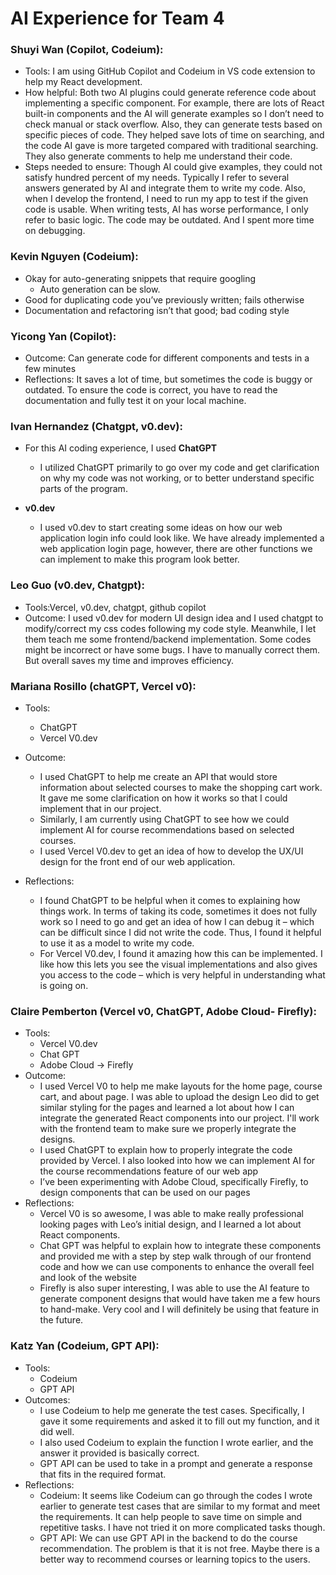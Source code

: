 # AI Experience for Team 4

### Shuyi Wan (Copilot, Codeium):

- Tools: I am using GitHub Copilot and Codeium in VS code extension to help my React development.
- How helpful: Both two AI plugins could generate reference code about implementing a specific component. For example, there are lots of React built-in components and the AI will generate examples so I don’t need to check manual or stack overflow. Also, they can generate tests based on specific pieces of code. They helped save lots of time on searching, and the code AI gave is more targeted compared with traditional searching. They also generate comments to help me understand their code.
- Steps needed to ensure: Though AI could give examples, they could not satisfy hundred percent of my needs. Typically I refer to several answers generated by AI and integrate them to write my code. Also, when I develop the frontend, I need to run my app to test if the given code is usable. When writing tests, AI has worse performance, I only refer to basic logic. The code may be outdated. And I spent more time on debugging.


### Kevin Nguyen (Codeium):

- Okay for auto-generating snippets that require googling
    - Auto generation can be slow.
- Good for duplicating code you’ve previously written; fails otherwise
- Documentation and refactoring isn’t that good; bad coding style


### Yicong Yan (Copilot):

- Outcome: Can generate code for different components and tests in a few minutes
- Reflections: It saves a lot of time, but sometimes the code is buggy or outdated. To ensure the code is correct, you have to read the documentation and fully test it on your local machine.


### Ivan Hernandez (Chatgpt, v0.dev):

- For this AI coding experience, I used **ChatGPT**
    - I utilized ChatGPT primarily to go over my code and get clarification on why my code was not working, or to better understand specific parts of the program.

- **v0.dev**
    - I used v0.dev to start creating some ideas on how our web application login info could look like. We have already implemented a web application login page, however, there are other functions we can implement to make this program look better.



### Leo Guo (v0.dev, Chatgpt):

- Tools:Vercel, v0.dev, chatgpt, github copilot
- Outcome: I used v0.dev for modern UI design idea and I used chatgpt to modify/correct my css codes following my code style. Meanwhile, I let them teach me some frontend/backend implementation. Some codes might be incorrect or have some bugs. I have to manually correct them. But overall saves my time and improves efficiency.



### Mariana Rosillo (chatGPT, Vercel v0):

- Tools:
    - ChatGPT
    - Vercel V0.dev

- Outcome:
    - I used ChatGPT to help me create an API that would store information about selected courses to make the shopping cart work. It gave me some clarification on how it works so that I could implement that in our project.
    - Similarly, I am currently using ChatGPT to see how we could implement AI for course recommendations based on selected courses.
    - I used Vercel V0.dev to get an idea of how to develop the UX/UI design for the front end of our web application.

- Reflections:
    - I found ChatGPT to be helpful when it comes to explaining how things work. In terms of taking its code, sometimes it does not fully work so I need to go and get an idea of how I can debug it – which can be difficult since I did not write the code. Thus, I found it helpful to use it as a model to write my code.
    - For Vercel V0.dev, I found it amazing how this can be implemented. I like how this lets you see the visual implementations and also gives you access to the code – which is very helpful in understanding what is going on.


### Claire Pemberton (Vercel v0, ChatGPT, Adobe Cloud- Firefly):
- Tools:
    - Vercel V0.dev
    - Chat GPT
    - Adobe Cloud → Firefly
- Outcome:
    - I used Vercel V0 to help me make layouts for the home page, course cart, and about page. I was able to upload the design Leo did to get similar styling for the pages and learned a lot about how I can integrate the generated React components into our project. I'll work with the frontend team to make sure we properly integrate the designs. 
    - I used ChatGPT to explain how to properly integrate the code provided by Vercel. I also looked into how we can implement AI for the course recommendations feature of our web app
    - I’ve been experimenting with Adobe Cloud, specifically Firefly, to design components that can be used on our pages
- Reflections:
    - Vercel V0 is so awesome, I was able to make really professional looking pages with Leo’s initial design, and I learned a lot about React components.
    - Chat GPT was helpful to explain how to integrate these components and provided me with a step by step walk through of our frontend code and how we can use components to enhance the overall feel and look of the website
    - Firefly is also super interesting, I was able to use the AI feature to generate component designs that would have taken me a few hours to hand-make. Very cool and I will definitely be using that feature in the future.


### Katz Yan (Codeium, GPT API):
- Tools:
    - Codeium
    - GPT API
- Outcomes:
    - I use Codeium to help me generate the test cases. Specifically, I gave it some requirements and asked it to fill out my function, and it did well. 
    - I also used Codeium to explain the function I wrote earlier, and the answer it provided is basically correct. 
    - GPT API can be used to take in a prompt and generate a response that fits in the required format.
- Reflections:
    - Codeium: It seems like Codeium can go through the codes I wrote earlier to generate test cases that are similar to my format and meet the requirements. It can help people to save time on simple and repetitive tasks. I have not tried it on more complicated tasks though. 
    - GPT API: We can use GPT API in the backend to do the course recommendation. The problem is that it is not free. Maybe there is a better way to recommend courses or learning topics to the users.
